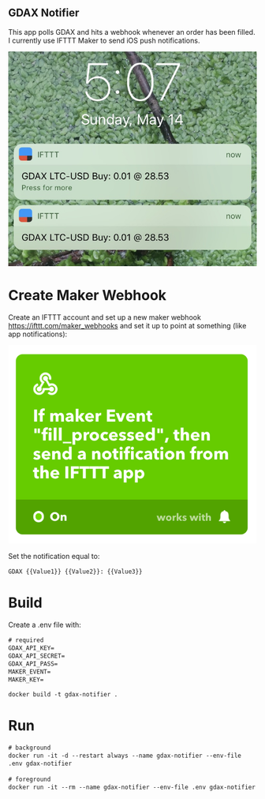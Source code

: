 ## GDAX Notifier

This app polls GDAX and hits a webhook whenever an order has been filled. I currently use IFTTT Maker to send iOS push notifications.

![Notification Screenshot](/images/notification.jpg?raw=true "What iOS Notifications Look Like")

# Create Maker Webhook

Create an IFTTT account and set up a new maker webhook https://ifttt.com/maker_webhooks and set it up to point at something (like app notifications):

![IFTTT Screenshot](/images/ifttt.png?raw=true "What IFTTT Looks Like")

Set the notification equal to:

```
GDAX {{Value1}} {{Value2}}: {{Value3}}
```

# Build

Create a .env file with:

```
# required
GDAX_API_KEY=
GDAX_API_SECRET=
GDAX_API_PASS=
MAKER_EVENT=
MAKER_KEY=
```

```
docker build -t gdax-notifier .
```

# Run

```
# background
docker run -it -d --restart always --name gdax-notifier --env-file .env gdax-notifier

# foreground
docker run -it --rm --name gdax-notifier --env-file .env gdax-notifier
```
